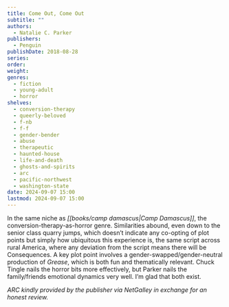 ```yaml
---
title: Come Out, Come Out
subtitle: ""
authors:
  - Natalie C. Parker
publishers:
  - Penguin
publishDate: 2018-08-28
series: 
order: 
weight: 
genres:
  - fiction
  - young-adult
  - horror
shelves:
  - conversion-therapy
  - queerly-beloved
  - f-nb
  - f-f
  - gender-bender
  - abuse
  - therapeutic
  - haunted-house
  - life-and-death
  - ghosts-and-spirits
  - arc
  - pacific-northwest
  - washington-state
date: 2024-09-07 15:00
lastmod: 2024-09-07 15:00
---
```

In the same niche as *[[books/camp damascus|Camp Damascus]]*, the conversion-therapy-as-horror genre. Similarities abound, even down to the senior class quarry jumps, which doesn’t indicate any co-opting of plot points but simply how ubiquitous this experience is, the same script across rural America, where any deviation from the script means there will be Consequences. A key plot point involves a gender-swapped/gender-neutral production of *Grease*, which is both fun and thematically relevant. Chuck Tingle nails the horror bits more effectively, but Parker nails the family/friends emotional dynamics very well. I’m glad that both exist. 

*ARC kindly provided by the publisher via NetGalley in exchange for an honest review.*